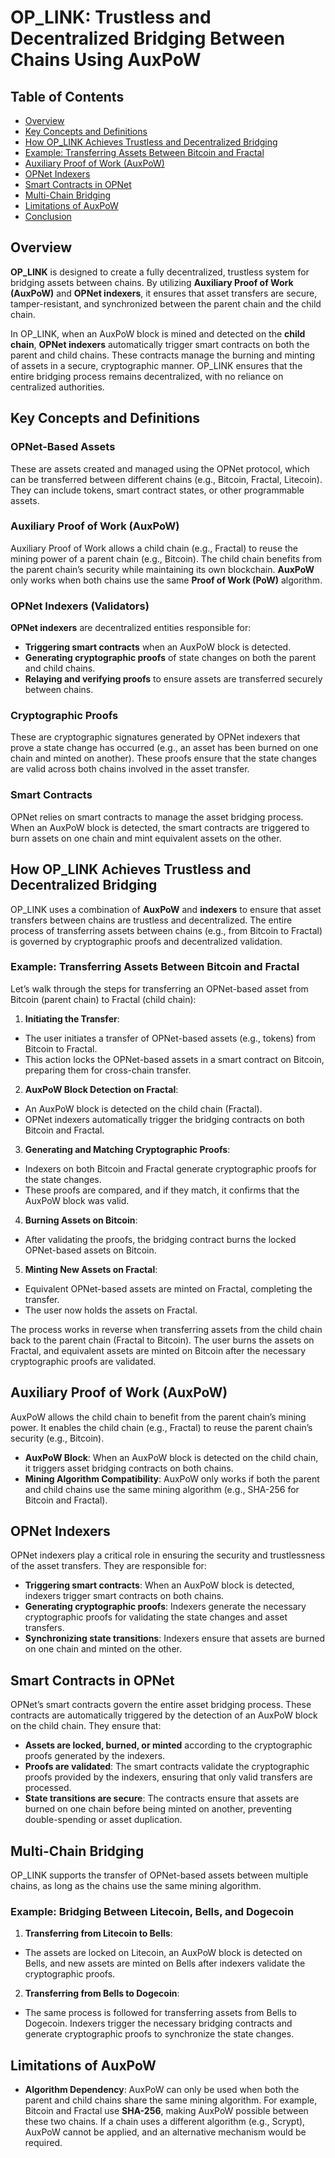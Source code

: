# OP_LINK: Trustless and Decentralized Bridging Between Chains Using AuxPoW## Table of Contents- [Overview](#overview)- [Key Concepts and Definitions](#key-concepts-and-definitions)- [How OP_LINK Achieves Trustless and Decentralized Bridging](#how-op_link-achieves-trustless-and-decentralized-bridging) - [Example: Transferring Assets Between Bitcoin and Fractal](#example-transferring-assets-between-bitcoin-and-fractal)- [Auxiliary Proof of Work (AuxPoW)](#auxiliary-proof-of-work-auxpow)- [OPNet Indexers](#opnet-indexers)- [Smart Contracts in OPNet](#smart-contracts-in-opnet)- [Multi-Chain Bridging](#multi-chain-bridging)- [Limitations of AuxPoW](#limitations-of-auxpow)- [Conclusion](#conclusion)## Overview**OP_LINK** is designed to create a fully decentralized, trustless system for bridging assets between chains. By utilizing **Auxiliary Proof of Work (AuxPoW)** and **OPNet indexers**, it ensures that asset transfers are secure, tamper-resistant, and synchronized between the parent chain and the child chain.In OP_LINK, when an AuxPoW block is mined and detected on the **child chain**, **OPNet indexers** automatically trigger smart contracts on both the parent and child chains. These contracts manage the burning and minting of assets in a secure, cryptographic manner. OP_LINK ensures that the entire bridging process remains decentralized, with no reliance on centralized authorities.## Key Concepts and Definitions### OPNet-Based AssetsThese are assets created and managed using the OPNet protocol, which can be transferred between different chains (e.g., Bitcoin, Fractal, Litecoin). They can include tokens, smart contract states, or other programmable assets.### Auxiliary Proof of Work (AuxPoW)Auxiliary Proof of Work allows a child chain (e.g., Fractal) to reuse the mining power of a parent chain (e.g., Bitcoin). The child chain benefits from the parent chain’s security while maintaining its own blockchain. **AuxPoW** only works when both chains use the same **Proof of Work (PoW)** algorithm.### OPNet Indexers (Validators)**OPNet indexers** are decentralized entities responsible for:- **Triggering smart contracts** when an AuxPoW block is detected.- **Generating cryptographic proofs** of state changes on both the parent and child chains.- **Relaying and verifying proofs** to ensure assets are transferred securely between chains.### Cryptographic ProofsThese are cryptographic signatures generated by OPNet indexers that prove a state change has occurred (e.g., an asset has been burned on one chain and minted on another). These proofs ensure that the state changes are valid across both chains involved in the asset transfer.### Smart ContractsOPNet relies on smart contracts to manage the asset bridging process. When an AuxPoW block is detected, the smart contracts are triggered to burn assets on one chain and mint equivalent assets on the other.## How OP_LINK Achieves Trustless and Decentralized BridgingOP_LINK uses a combination of **AuxPoW** and **indexers** to ensure that asset transfers between chains are trustless and decentralized. The entire process of transferring assets between chains (e.g., from Bitcoin to Fractal) is governed by cryptographic proofs and decentralized validation.### Example: Transferring Assets Between Bitcoin and FractalLet’s walk through the steps for transferring an OPNet-based asset from Bitcoin (parent chain) to Fractal (child chain):1. **Initiating the Transfer**: - The user initiates a transfer of OPNet-based assets (e.g., tokens) from Bitcoin to Fractal. - This action locks the OPNet-based assets in a smart contract on Bitcoin, preparing them for cross-chain transfer.2. **AuxPoW Block Detection on Fractal**: - An AuxPoW block is detected on the child chain (Fractal). - OPNet indexers automatically trigger the bridging contracts on both Bitcoin and Fractal.3. **Generating and Matching Cryptographic Proofs**: - Indexers on both Bitcoin and Fractal generate cryptographic proofs for the state changes. - These proofs are compared, and if they match, it confirms that the AuxPoW block was valid.4. **Burning Assets on Bitcoin**: - After validating the proofs, the bridging contract burns the locked OPNet-based assets on Bitcoin.5. **Minting New Assets on Fractal**: - Equivalent OPNet-based assets are minted on Fractal, completing the transfer. - The user now holds the assets on Fractal.The process works in reverse when transferring assets from the child chain back to the parent chain (Fractal to Bitcoin). The user burns the assets on Fractal, and equivalent assets are minted on Bitcoin after the necessary cryptographic proofs are validated.## Auxiliary Proof of Work (AuxPoW)AuxPoW allows the child chain to benefit from the parent chain’s mining power. It enables the child chain (e.g., Fractal) to reuse the parent chain’s security (e.g., Bitcoin).- **AuxPoW Block**: When an AuxPoW block is detected on the child chain, it triggers asset bridging contracts on both chains.- **Mining Algorithm Compatibility**: AuxPoW only works if both the parent and child chains use the same mining algorithm (e.g., SHA-256 for Bitcoin and Fractal).## OPNet IndexersOPNet indexers play a critical role in ensuring the security and trustlessness of the asset transfers. They are responsible for:- **Triggering smart contracts**: When an AuxPoW block is detected, indexers trigger smart contracts on both chains.- **Generating cryptographic proofs**: Indexers generate the necessary cryptographic proofs for validating the state changes and asset transfers.- **Synchronizing state transitions**: Indexers ensure that assets are burned on one chain and minted on the other.## Smart Contracts in OPNetOPNet’s smart contracts govern the entire asset bridging process. These contracts are automatically triggered by the detection of an AuxPoW block on the child chain. They ensure that:- **Assets are locked, burned, or minted** according to the cryptographic proofs generated by the indexers.- **Proofs are validated**: The smart contracts validate the cryptographic proofs provided by the indexers, ensuring that only valid transfers are processed.- **State transitions are secure**: The contracts ensure that assets are burned on one chain before being minted on another, preventing double-spending or asset duplication.## Multi-Chain BridgingOP_LINK supports the transfer of OPNet-based assets between multiple chains, as long as the chains use the same mining algorithm.### Example: Bridging Between Litecoin, Bells, and Dogecoin1. **Transferring from Litecoin to Bells**: - The assets are locked on Litecoin, an AuxPoW block is detected on Bells, and new assets are minted on Bells after indexers validate the cryptographic proofs.2. **Transferring from Bells to Dogecoin**: - The same process is followed for transferring assets from Bells to Dogecoin. Indexers trigger the necessary bridging contracts and generate cryptographic proofs to synchronize the state changes.## Limitations of AuxPoW- **Algorithm Dependency**: AuxPoW can only be used when both the parent and child chains share the same mining algorithm. For example, Bitcoin and Fractal use **SHA-256**, making AuxPoW possible between these two chains. If a chain uses a different algorithm (e.g., Scrypt), AuxPoW cannot be applied, and an alternative mechanism would be required.